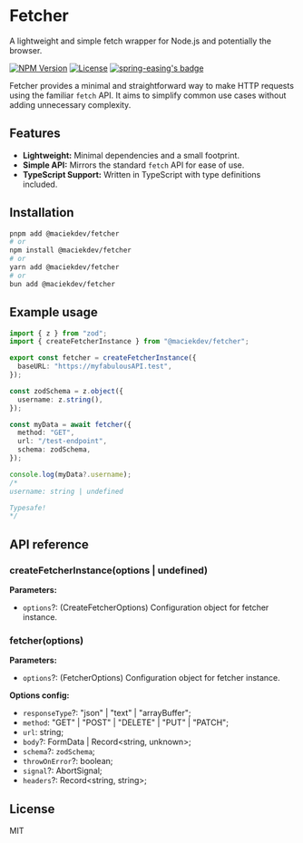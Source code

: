 # Fetcher

A lightweight and simple fetch wrapper for Node.js and potentially the browser.

[![NPM Version](https://img.shields.io/npm/v/@maciekdev/fetcher)](https://www.npmjs.com/package/@maciekdev/fetcher)
[![License](https://img.shields.io/badge/License-MIT-green.svg)](https://opensource.org/licenses/MIT)
[![spring-easing's badge](https://deno.bundlejs.com/?q=@maciekdev/fetcher&badge=simple&badge-style=flat)](https://bundlejs.com/?q=@maciekdev/fetcher)

Fetcher provides a minimal and straightforward way to make HTTP requests using the familiar `fetch` API. It aims to simplify common use cases without adding unnecessary complexity.

## Features

- **Lightweight:** Minimal dependencies and a small footprint.
- **Simple API:** Mirrors the standard `fetch` API for ease of use.
- **TypeScript Support:** Written in TypeScript with type definitions included.

## Installation

```bash
pnpm add @maciekdev/fetcher
# or
npm install @maciekdev/fetcher
# or
yarn add @maciekdev/fetcher
# or
bun add @maciekdev/fetcher
```

## Example usage

```ts
import { z } from "zod";
import { createFetcherInstance } from "@maciekdev/fetcher";

export const fetcher = createFetcherInstance({
  baseURL: "https://myfabulousAPI.test",
});

const zodSchema = z.object({
  username: z.string(),
});

const myData = await fetcher({
  method: "GET",
  url: "/test-endpoint",
  schema: zodSchema,
});

console.log(myData?.username);
/*
username: string | undefined

Typesafe!
*/
```

## API reference

### createFetcherInstance(options | undefined)

**Parameters:**

- `options`?: (CreateFetcherOptions) Configuration object for fetcher instance.

### fetcher(options)

**Parameters:**

- `options`?: (FetcherOptions) Configuration object for fetcher instance.

**Options config:**

- `responseType`?: "json" | "text" | "arrayBuffer";
- `method`: "GET" | "POST" | "DELETE" | "PUT" | "PATCH";
- `url`: string;
- `body`?: FormData | Record<string, unknown>;
- `schema`?: `zodSchema`;
- `throwOnError`?: boolean;
- `signal`?: AbortSignal;
- `headers`?: Record<string, string>;

## License

MIT
